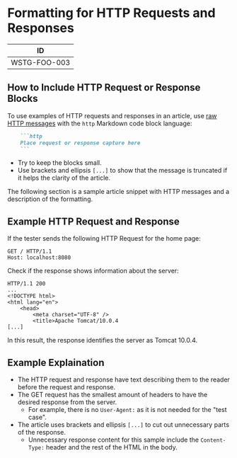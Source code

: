 # Formatting for HTTP Requests and Responses

|ID          |
|------------|
|WSTG-FOO-003|

## How to Include HTTP Request or Response Blocks

To use examples of HTTP requests and responses in an article, use [raw HTTP messages](https://tools.ietf.org/html/rfc2616) with the `http` Markdown code block language:

```markdown
    ```http
    Place request or response capture here
    ```
```

- Try to keep the blocks small.
- Use brackets and ellipsis `[...]` to show that the message is truncated if it helps the clarity of the article.

The following section is a sample article snippet with HTTP messages and a description of the formatting.

## Example HTTP Request and Response

If the tester sends the following HTTP Request for the home page:

```http
GET / HTTP/1.1
Host: localhost:8080
```

Check if the response shows information about the server:

```http
HTTP/1.1 200
...
<!DOCTYPE html>
<html lang="en">
    <head>
        <meta charset="UTF-8" />
        <title>Apache Tomcat/10.0.4
[...]
```

In this result, the response identifies the server as Tomcat 10.0.4.

## Example Explaination

- The HTTP request and response have text describing them to the reader before the request and response.
- The GET request has the smallest amount of headers to have the desired response from the server.
    - For example, there is no `User-Agent:` as it is not needed for the "test case".
- The article uses brackets and ellipsis `[...]` to cut out unnecessary parts of the response.
    - Unnecessary response content for this sample include the `Content-Type:` header and the rest of the HTML in the body.
